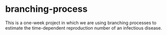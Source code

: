 # branching-process
This is a one-week project in which we are using branching processes to estimate the time-dependent reproduction number of an infectious disease.
